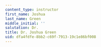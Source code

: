 ```yaml
---
content_type: instructor
first_name: Joshua
last_name: Green
middle_initial: ''
salutation: Dr.
title: Dr. Joshua Green
uid: dfa4fdfe-8bb2-c69f-7913-19c1e86bf008
---
```

